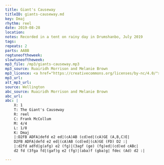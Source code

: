 ```yaml
---
title: Giant's Causeway
titleID: giants-causeway.md
key: Dmaj
rhythm: reel
date: 2019-08-28
location:
notes: Recorded in a tent on rainy day in Drumshanbo, July 2019
tags:
repeats: 2
parts: AABB
regtuneoftheweek:
slowtuneoftheweek:
mp3_file: /mp3/giants-causeway.mp3
mp3_source: Ruairidh Morrison and Melanie Brown
mp3_licence: <a href="https://creativecommons.org/licenses/by-nc/4.0/">CC-BY-NC-4.0</a>
mp3_url:
alt_mp3_url:
source: Wellington
abc_source: Ruairidh Morrison and Melanie Brown
abc_url:
abc: |
    X: 1
    T: The Giant's Causeway
    R: reel
    C: Frank McCollum
    M: 4/4
    L: 1/8
    K: Dmaj
    |:D2FB ADFA|defd e2 ed|(cA)AB (cd)ed|(cA)GE (A,B,C)E|
    D2FB ADFA|defd e2 ed|(cA)AB (cd)ed|(cA)GE (FD) D2 :|
    |:d2fd adfd|g(afg) e2 (fg)|(3agf (ge) (fg)ed|(cd)ed cABc|
    d2 fd (3fga fd|(gaf)g e2 (fg)|(aba)f (gba)g| fdec (Ad) d2 :|

---
```


